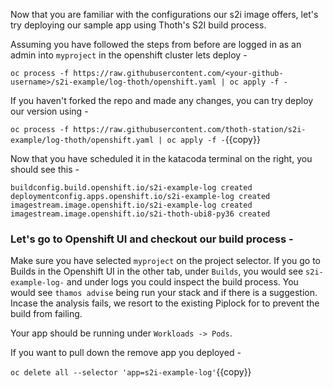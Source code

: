 Now that you are familiar with the configurations our s2i image offers, let's try deploying our sample app using Thoth's S2I build process. 

Assuming you have followed the steps from before are logged in as an admin into `myproject` in the openshift cluster lets deploy - 

``oc process -f https://raw.githubusercontent.com/<your-github-username>/s2i-example/log-thoth/openshift.yaml | oc apply -f -``

If you haven't forked the repo and made any changes, you can try deploy our version using - 

``oc process -f https://raw.githubusercontent.com/thoth-station/s2i-example/log-thoth/openshift.yaml | oc apply -f -``{{copy}}


Now that you have scheduled it in the katacoda terminal on the right, you should see this - 
```
buildconfig.build.openshift.io/s2i-example-log created
deploymentconfig.apps.openshift.io/s2i-example-log created
imagestream.image.openshift.io/s2i-example-log created
imagestream.image.openshift.io/s2i-thoth-ubi8-py36 created
```

### Let's go to Openshift UI and checkout our build process - 

Make sure you have selected `myproject` on the project selector. 
If you go to Builds in the Openshift UI in the other tab, under `Builds`, you would see `s2i-example-log-` and under logs you could inspect the build process. 
You would see `thamos advise` being run your stack and if there is a suggestion. 
Incase the analysis fails, we resort to the existing Piplock for to prevent the build from failing. 

Your app should be running under `Workloads -> Pods`.

If you want to pull down the remove app you deployed - 

``oc delete all --selector 'app=s2i-example-log'``{{copy}}